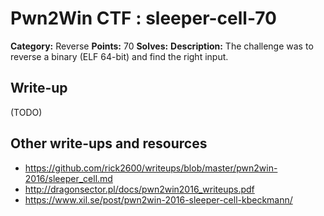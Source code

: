 # Pwn2Win CTF : sleeper-cell-70

**Category:** Reverse
**Points:** 70
**Solves:**
**Description:**
The challenge was to reverse a binary (ELF 64-bit) and find the right input.




## Write-up

(TODO)

## Other write-ups and resources

* https://github.com/rick2600/writeups/blob/master/pwn2win-2016/sleeper_cell.md
* http://dragonsector.pl/docs/pwn2win2016_writeups.pdf
* https://www.xil.se/post/pwn2win-2016-sleeper-cell-kbeckmann/
